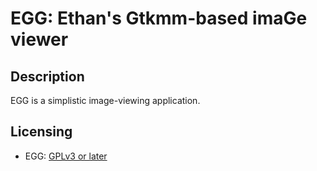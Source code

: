 # EGG: Ethan's Gtkmm-based imaGe viewer

## Description
EGG is a simplistic image-viewing application.

## Licensing
 - EGG: [GPLv3 or later](LICENSE.md)
